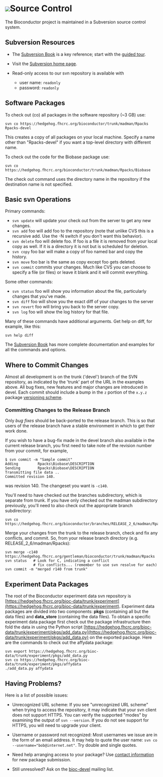 # ![](/images/icons/magnifier.gif)Source Control

The Bioconductor project is maintained in a Subversion source control
system.

## Subversion Resources

* The [Subversion Book][1] is a key reference; start with the [guided
  tour][2].
* Visit the [Subversion home page][3].
* Read-only access to our svn repository is available with

  * user name: ``readonly``
  * password: ``readonly``

[1]: http://svnbook.red-bean.com/nightly/en/index.html
[2]: http://svnbook.red-bean.com/nightly/en/svn.intro.html
[3]: http://subversion.tigris.org/

## Software Packages

To check out (co) all packages in the software repository (~3 GB) use:

    svn co https://hedgehog.fhcrc.org/bioconductor/trunk/madman/Rpacks Rpacks-devel
    
This creates a copy of all packages on your local machine.  Specify a
name other than "Rpacks-devel" if you want a top-level directory with
different name.

To check out the code for the Biobase package use:

    svn co https://hedgehog.fhcrc.org/bioconductor/trunk/madman/Rpacks/Biobase

The check out command uses the directory name in the repository if the
destination name is not specified.

## Basic svn Operations

Primary commands:

* `svn update` will update your check out from the server to get any new
  changes.
* `svn add` foo will add foo to the repository (note that unlike CVS this is
  a recursive add. Use the -N switch if you don't want this behavior).
* `svn delete` foo will delete foo. If foo is a file it is removed from your
  local copy as well. If it is a directory it is not but is scheduled for
  deletion.
* `svn copy` foo bar will make a copy of foo named bar and copy the history.
* `svn move` foo bar is the same as copy except foo gets deleted.
* `svn commit` commits your changes. Much like CVS you can choose to specify
  a file (or files) or leave it blank and it will commit everything.

Some other commands:

* `svn status` foo will show you information about the file, particularly
  changes that you've made.
* `svn diff` foo will show you the exact diff of your changes to the server
* `svn revert` foo will bring you back to the server copy.
* `svn log` foo will show the log history for that file.

Many of these commands have additional arguments. Get help on diff,
for example, like this:

    svn help diff

The [Subversion Book][1] has more complete documentation and examples
for all the commands and options.

## Where to Commit Changes

Almost all development is on the trunk ('devel') branch of the SVN
repository, as indicated by the 'trunk' part of the URL in the
examples above. All bug fixes, new features and major changes are
introduced in devel. Each commit should include a bump in the `z`
portion of the `x.y.z` package
[versioning scheme](/developers/how-to/version-numbering/).

### Committing Changes to the Release Branch

Only *bug fixes* should be back-ported to the release branch. This is
so that users of the release branch have a stable environment in which
to get their work done.

If you wish to have a bug-fix made in the devel branch also available
in the current release branch, you first need to take note of the
revision number from your commit, for example,

    $ svn commit -m "Sample commit"
    Adding         Rpacks\Biobase\DESCRIPTION
    Sending        Rpacks\Biobase\DESCRIPTION
    Transmitting file data ..
    Committed revision 140.

was revision 140. The changeset you want is `-c140`.

You'll need to have checked out the branches subdirectory, which is
separate from trunk. If you have only checked out the madman
subdirectory previously, you'll need to also check out the appropriate
branch subdirectory:

    svn co https://hedgehog.fhcrc.org/bioconductor/branches/RELEASE_2_6/madman/Rpacks

Merge your changes from the trunk to the release branch, check and fix
any conflicts, and commit. So, from your release branch directory
(e.g. RELEASE_2_6/madman/Rpacks):

    svn merge -c140 https://hedgehog.fhcrc.org/gentleman/bioconductor/trunk/madman/Rpacks
    svn status   # Look for C, indicating a conflict
                 # fix conflicts... (remember to use svn resolve for each)
    svn commit -m "merged r140 from trunk"

## Experiment Data Packages

The root of the Bioconductor experiment data svn repository is
[https://hedgehog.fhcrc.org/bioc-data/trunk/experiment](https://hedgehog.fhcrc.org/bioc-data/trunk/experiment).
Experiment data packages are divided into two components: **pkgs**
(containing all but the data files) and **data_store** (containing the
data files). To obtain a specific experiment data package first check
out the package infrastructure then fold the data in using the Python
script
[https://hedgehog.fhcrc.org/bioc-data/trunk/experiment/pkgs/add_data.py](https://hedgehog.fhcrc.org/bioc-data/trunk/experiment/pkgs/add_data.py)
on the exported package. Here are the commands to check out the
affydata package:

    svn export https://hedgehog.fhcrc.org/bioc-data/trunk/experiment/pkgs/add_data.py
    svn co https://hedgehog.fhcrc.org/bioc-data/trunk/experiment/pkgs/affydata
    ./add_data.py affydata

## Having Problems?

Here is a list of possible issues:

* Unrecognized URL scheme:
  If you see "unrecognized URL scheme" when trying to access the
  repository, it may indicate that your svn client does not support
  HTTPS.  You can verify the supported "modes" by examining the
  output of ``svn --version``.  If you do not see support for HTTPS,
  you will need to upgrade your client.

* Username or password not recognized:
  Most usernames we issue are in the form of an email address.  It may
  help to quote the user name: ``svn co
  --username="bob@internet.net"``.  Try double and single quotes.  

* Need help arranging access to your package? Use [contact
  information](/developers/package-submission/#contact-info) for new
  package submission.

* Still unresolved? Ask on the [bioc-devel](/help/mailing-list/)
  mailing list.
